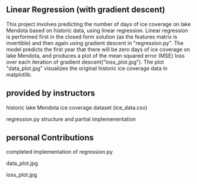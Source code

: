 ## Linear Regression (with gradient descent)

This project involves predicting the number of days of ice coverage on lake Mendota based on historic data, using linear regression. Linear regression is performed first in the closed form solution (as the features matrix is invertible) and then again using gradient descent in "regression.py". The model predicts the first year that there will be zero days of ice coverage on lake Mendota, and produces a plot of the mean squared error (MSE) loss over each iteration of gradient descent("loss_plot.jpg"). The plot "data_plot.jpg" visualizes the original historic ice coverage data in matplotlib.

## provided by instructors

historic lake Mendota ice coverage dataset (ice_data.csv)

regression.py structure and partial implemenentation

## personal Contributions

completed implementation of regression.py

data_plot.jpg

loss_plot.jpg
